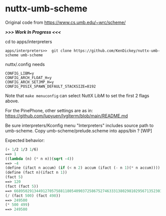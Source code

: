 # nuttx-umb-scheme

Original code from https://www.cs.umb.edu/~wrc/scheme/

***>>> Work In Progress <<<***

cd to apps/interpreters
```
apps/interpreters>>  git clone https://github.com/KenDickey/nuttx-umb-scheme umb-scheme
```
nuttx/.config needs
```
CONFIG_LIBM=y
CONFIG_ARCH_FLOAT_H=y
CONFIG_ARCH_SETJMP_H=y
CONFIG_POSIX_SPAWN_DEFAULT_STACKSIZE=8192
```
Note that `make menuconfig` can select NuttX LibM to set the first 2 flags above.

For the PinePhone, other settings are as in:
  https://github.com/lupyuen/lvglterm/blob/main/README.md

Be sure interpreters/Kconfig menu "Interpreters" includes source path to umb-scheme.
Copy umb-scheme/prelude.scheme into apps/bin ? [WIP]

Expected behavior:
```scheme
(+ 1/2 1/3 1/6)
==> 1
((lambda (n) (* n n))(sqrt -4))
==> -4
(define (ifact n accum) (if (< n 2) accum (ifact (- n 1)(* n accum))))
(define (fact n)(ifact n 1))
(fact 5)
==> 120
(fact (fact 5))
==> 6689502913449127057588118054090372586752746333138029810295671352301633557244962989366874165271984981308157637893214090552534408589408121859898481114389650005964960521256960000000000000000000000000000
(/ (fact 500) (fact 498))
==> 249500
(* 500 499)
==> 249500
```
